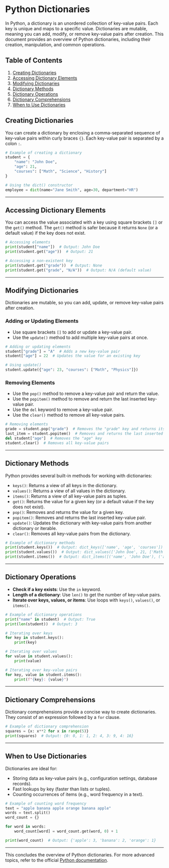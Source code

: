 # Python Dictionaries

In Python, a dictionary is an unordered collection of key-value pairs. Each key is unique and maps to a specific value. Dictionaries are mutable, meaning you can add, modify, or remove key-value pairs after creation. This document provides an overview of Python dictionaries, including their creation, manipulation, and common operations.

## Table of Contents
1. [Creating Dictionaries](#creating-dictionaries)
2. [Accessing Dictionary Elements](#accessing-dictionary-elements)
3. [Modifying Dictionaries](#modifying-dictionaries)
4. [Dictionary Methods](#dictionary-methods)
5. [Dictionary Operations](#dictionary-operations)
6. [Dictionary Comprehensions](#dictionary-comprehensions)
7. [When to Use Dictionaries](#when-to-use-dictionaries)


## Creating Dictionaries

You can create a dictionary by enclosing a comma-separated sequence of key-value pairs within curly braces `{}`. Each key-value pair is separated by a colon `:`.

```python
# Example of creating a dictionary
student = {
    "name": "John Doe",
    "age": 21,
    "courses": ["Math", "Science", "History"]
}

# Using the dict() constructor
employee = dict(name="Jane Smith", age=30, department="HR")
```

---

## Accessing Dictionary Elements

You can access the value associated with a key using square brackets `[]` or the `get()` method. The `get()` method is safer because it returns `None` (or a default value) if the key does not exist.

```python
# Accessing elements
print(student["name"])  # Output: John Doe
print(student.get("age"))  # Output: 21

# Accessing a non-existent key
print(student.get("grade"))  # Output: None
print(student.get("grade", "N/A"))  # Output: N/A (default value)
```

---

## Modifying Dictionaries

Dictionaries are mutable, so you can add, update, or remove key-value pairs after creation.

### Adding or Updating Elements
- Use square brackets `[]` to add or update a key-value pair.
- Use the `update()` method to add multiple key-value pairs at once.

```python
# Adding or updating elements
student["grade"] = "A"  # Adds a new key-value pair
student["age"] = 22  # Updates the value for an existing key

# Using update()
student.update({"age": 23, "courses": ["Math", "Physics"]})
```

### Removing Elements
- Use the `pop()` method to remove a key-value pair and return the value.
- Use the `popitem()` method to remove and return the last inserted key-value pair.
- Use the `del` keyword to remove a key-value pair.
- Use the `clear()` method to remove all key-value pairs.

```python
# Removing elements
grade = student.pop("grade")  # Removes the "grade" key and returns its value
last_item = student.popitem()  # Removes and returns the last inserted key-value pair
del student["age"]  # Removes the "age" key
student.clear()  # Removes all key-value pairs
```

---

## Dictionary Methods

Python provides several built-in methods for working with dictionaries:

- `keys()`: Returns a view of all keys in the dictionary.
- `values()`: Returns a view of all values in the dictionary.
- `items()`: Returns a view of all key-value pairs as tuples.
- `get()`: Returns the value for a given key (or a default value if the key does not exist).
- `pop()`: Removes and returns the value for a given key.
- `popitem()`: Removes and returns the last inserted key-value pair.
- `update()`: Updates the dictionary with key-value pairs from another dictionary or iterable.
- `clear()`: Removes all key-value pairs from the dictionary.

```python
# Example of dictionary methods
print(student.keys())  # Output: dict_keys(['name', 'age', 'courses'])
print(student.values())  # Output: dict_values(['John Doe', 21, ['Math', 'Science', 'History']])
print(student.items())  # Output: dict_items([('name', 'John Doe'), ('age', 21), ('courses', ['Math', 'Science', 'History'])])
```

---

## Dictionary Operations

- **Check if a key exists**: Use the `in` keyword.
- **Length of a dictionary**: Use `len()` to get the number of key-value pairs.
- **Iterate over keys, values, or items**: Use loops with `keys()`, `values()`, or `items()`.

```python
# Example of dictionary operations
print("name" in student)  # Output: True
print(len(student))  # Output: 3

# Iterating over keys
for key in student.keys():
    print(key)

# Iterating over values
for value in student.values():
    print(value)

# Iterating over key-value pairs
for key, value in student.items():
    print(f"{key}: {value}")
```

---

## Dictionary Comprehensions

Dictionary comprehensions provide a concise way to create dictionaries. They consist of an expression followed by a `for` clause.

```python
# Example of dictionary comprehension
squares = {x: x**2 for x in range(5)}
print(squares)  # Output: {0: 0, 1: 1, 2: 4, 3: 9, 4: 16}
```

---

## When to Use Dictionaries

Dictionaries are ideal for:
- Storing data as key-value pairs (e.g., configuration settings, database records).
- Fast lookups by key (faster than lists or tuples).
- Counting occurrences of items (e.g., word frequency in a text).

```python
# Example of counting word frequency
text = "apple banana apple orange banana apple"
words = text.split()
word_count = {}

for word in words:
    word_count[word] = word_count.get(word, 0) + 1

print(word_count)  # Output: {'apple': 3, 'banana': 2, 'orange': 1}
```

---

This concludes the overview of Python dictionaries. For more advanced topics, refer to the official [Python documentation](https://docs.python.org/3/tutorial/datastructures.html#dictionaries).
```
